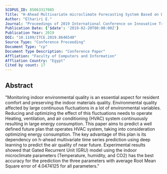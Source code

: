 ```yaml
---
SCOPUS_ID: 85063317085
Title: "H-Ahead Multivariate microclimate Forecasting System Based on Deep Learning"
Author: "Elhariri E."
Journal: "Proceedings of 2019 International Conference on Innovative Trends in Computer Engineering, ITCE 2019"
Publication Date: {'$date': '2019-02-20T00:00:00Z'}
Publication Year: 2019
DOI: "10.1109/ITCE.2019.8646540"
Source Type: "Conference Proceeding"
Document Type: "cp"
Document Type Description: "Conference Paper"
Affliation: "Faculty of Computers and Information"
Affliation Country: "Egypt"
Cited by count: 17
---
```


## Abstract
"Monitoring indoor environmental quality is an essential aspect for resident comfort and preserving the indoor materials quality. Environmental quality affected by large continuous fluctuations in a lot of environmental variables. Reducing and optimizing the effect of this fluctuations needs to operate Heating, ventilation, and air conditioning (HVAC) system continuously resulting in large energy consumption. This paper aims to predict a well defined future plan that operates HVAC system, taking into consideration optimizing energy consumption. The key advantage of this plan is its dependency on h-ahead multivariate time series prediction using deep learning to predict the air quality of near future. Experimental results showed that Gated Recurrent Unit (GRU) model using the indoor microclimate parameters (Temperature, humidity, and CO2) has the best accuracy for the prediction the three parameters with average Root Mean Square error of 4.0474125 for all parameters."
